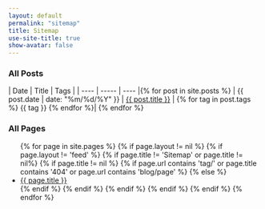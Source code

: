 ```yaml
---
layout: default
permalink: "sitemap"
title: Sitemap
use-site-title: true
show-avatar: false
---
```


### All Posts

| <i class="fa fa-calendar" aria-hidden="true"></i> Date | <i class="fa fa-pencil-square-o" aria-hidden="true"></i> Title | <i class="fa fa-hashtag" aria-hidden="true"></i> Tags |
| ---- | ----- | ---- |{% for post in site.posts %}
| {{ post.date | date: "%m/%d/%Y" }} | <a href="{{ url }}{{ post.url | remove: 'index.html' }}">{{ post.title }}</a> | {% for tag in post.tags %} <i class="fa fa-tag" aria-hidden="true"></i>{{ tag }} {% endfor %}| {% endfor %}

### All Pages
<ul>
{% for page in site.pages %}
    {% if page.layout != nil %}
        {% if page.layout != 'feed' %}
            {% if page.title != 'Sitemap' or page.title != nil%}
                {% if page.title != nil %}
                    {% if page.url contains 'tag/' or page.title contains '404' or page.url contains 'blog/page' %}
                    {% else %}
<li><a href="{{ url }}{{ page.url | remove: 'index.html' }}">{{ page.title }}</a> </li>
                    {% endif %}
                {% endif %}
            {% endif %}
        {% endif %}
    {% endif %}
{% endfor %}
</ul>
